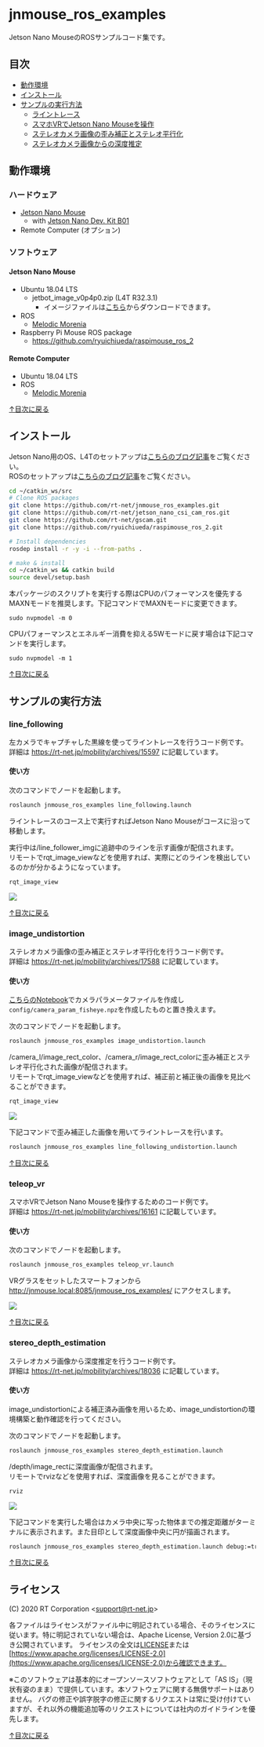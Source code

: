 # jnmouse_ros_examples

Jetson Nano MouseのROSサンプルコード集です。

<h2 id="toc">目次</h2>

* [動作環境](#requirements)
* [インストール](#installation)
* [サンプルの実行方法](#samples)
  * [ライントレース](#line_following)
  * [スマホVRでJetson Nano Mouseを操作](#teleop_vr)
  * [ステレオカメラ画像の歪み補正とステレオ平行化](#image_undistortion)
  * [ステレオカメラ画像からの深度推定](#stereo_depth_estimation)

<h2 id="requirements">動作環境</h2>

### ハードウェア
- [Jetson Nano Mouse](https://rt-net.jp/products/jetson-nano-mouse/)
  - with [Jetson Nano Dev. Kit B01](https://ryoyo-gpu.jp/products/jetson/nano2/)
- Remote Computer (オプション)

### ソフトウェア
#### Jetson Nano Mouse
  - Ubuntu 18.04 LTS
    - jetbot_image_v0p4p0.zip (L4T R32.3.1)
      - イメージファイルは[こちら](https://jetbot.org/master/software_setup/sd_card.html#old-releases)からダウンロードできます。
  - ROS
    - [Melodic Morenia](https://wiki.ros.org/melodic/Installation/Ubuntu)
  - Raspberry Pi Mouse ROS package
    - https://github.com/ryuichiueda/raspimouse_ros_2

#### Remote Computer
  - Ubuntu 18.04 LTS
  - ROS
    - [Melodic Morenia](https://wiki.ros.org/melodic/Installation/Ubuntu)

[↑目次に戻る](#toc)

<h2 id="installation">インストール</h2>

Jetson Nano用のOS、L4Tのセットアップは[こちらのブログ記事](https://rt-net.jp/mobility/archives/14941)をご覧ください。  
ROSのセットアップは[こちらのブログ記事](https://rt-net.jp/mobility/archives/15162)をご覧ください。

```sh
cd ~/catkin_ws/src
# Clone ROS packages
git clone https://github.com/rt-net/jnmouse_ros_examples.git
git clone https://github.com/rt-net/jetson_nano_csi_cam_ros.git 
git clone https://github.com/rt-net/gscam.git
git clone https://github.com/ryuichiueda/raspimouse_ros_2.git

# Install dependencies
rosdep install -r -y -i --from-paths .

# make & install
cd ~/catkin_ws && catkin build
source devel/setup.bash
```

本パッケージのスクリプトを実行する際はCPUのパフォーマンスを優先するMAXNモードを推奨します。下記コマンドでMAXNモードに変更できます。

```
sudo nvpmodel -m 0
```

CPUパフォーマンスとエネルギー消費を抑える5Wモードに戻す場合は下記コマンドを実行します。

```
sudo nvpmodel -m 1
```

[↑目次に戻る](#toc)

<h2 id="samples">サンプルの実行方法</h2>

### line_following

左カメラでキャプチャした黒線を使ってライントレースを行うコード例です。  
詳細は https://rt-net.jp/mobility/archives/15597 に記載しています。

#### 使い方

次のコマンドでノードを起動します。

```sh
roslaunch jnmouse_ros_examples line_following.launch
```

ライントレースのコース上で実行すればJetson Nano Mouseがコースに沿って移動します。

実行中は/line_follower_imgに追跡中のラインを示す画像が配信されます。  
リモートでrqt_image_viewなどを使用すれば、実際にどのラインを検出しているのかが分かるようになっています。

```sh
rqt_image_view
```

![](https://rt-net.github.io/images/jetson-nano-mouse/jnmouse_ros_examples_line_follwing_screenshot.png)

[↑目次に戻る](#toc)

### image_undistortion

ステレオカメラ画像の歪み補正とステレオ平行化を行うコード例です。  
詳細は https://rt-net.jp/mobility/archives/17588 に記載しています。

#### 使い方

[こちらのNotebook](https://github.com/rt-net/jnm_jupyternotebook/tree/master/notebooks/camera_undistort)でカメラパラメータファイルを作成し`config/camera_param_fisheye.npz`を作成したものと置き換えます。  

次のコマンドでノードを起動します。

```sh
roslaunch jnmouse_ros_examples image_undistortion.launch
```

/camera_l/image_rect_color、/camera_r/image_rect_colorに歪み補正とステレオ平行化された画像が配信されます。  
リモートでrqt_image_viewなどを使用すれば、補正前と補正後の画像を見比べることができます。

```sh
rqt_image_view
```

![](https://rt-net.github.io/images/jetson-nano-mouse/jnmouse_ros_examples_image_undistortion_screenshot.png)

下記コマンドで歪み補正した画像を用いてライントレースを行います。

```sh
roslaunch jnmouse_ros_examples line_following_undistortion.launch
```

[↑目次に戻る](#toc)
### teleop_vr

スマホVRでJetson Nano Mouseを操作するためのコード例です。  
詳細は https://rt-net.jp/mobility/archives/16161 に記載しています。
#### 使い方

次のコマンドでノードを起動します。

```sh
roslaunch jnmouse_ros_examples teleop_vr.launch
```

VRグラスをセットしたスマートフォンから http://jnmouse.local:8085/jnmouse_ros_examples/ にアクセスします。

![](https://rt-net.github.io/images/jetson-nano-mouse/jnmouse_vr.jpg)


[↑目次に戻る](#toc)

### stereo_depth_estimation

ステレオカメラ画像から深度推定を行うコード例です。  
詳細は https://rt-net.jp/mobility/archives/18036 に記載しています。

#### 使い方

image_undistortionによる補正済み画像を用いるため、image_undistortionの環境構築と動作確認を行ってください。

次のコマンドでノードを起動します。

```sh
roslaunch jnmouse_ros_examples stereo_depth_estimation.launch
```

/depth/image_rectに深度画像が配信されます。  
リモートでrvizなどを使用すれば、深度画像を見ることができます。

```sh
rviz
```

![](https://rt-net.github.io/images/jetson-nano-mouse/jnmouse_stereo_depth.png)

下記コマンドを実行した場合はカメラ中央に写った物体までの推定距離がターミナルに表示されます。また目印として深度画像中央に円が描画されます。

```sh
roslaunch jnmouse_ros_examples stereo_depth_estimation.launch debug:=true
```

[↑目次に戻る](#toc)

<h2 id="license">ライセンス</h2>

(C) 2020 RT Corporation \<support@rt-net.jp\>

各ファイルはライセンスがファイル中に明記されている場合、そのライセンスに従います。特に明記されていない場合は、Apache License, Version 2.0に基づき公開されています。
ライセンスの全文は[LICENSE](./LICENSE)または[https://www.apache.org/licenses/LICENSE-2.0](https://www.apache.org/licenses/LICENSE-2.0)から確認できます。

※このソフトウェアは基本的にオープンソースソフトウェアとして「AS IS」（現状有姿のまま）で提供しています。本ソフトウェアに関する無償サポートはありません。
バグの修正や誤字脱字の修正に関するリクエストは常に受け付けていますが、それ以外の機能追加等のリクエストについては社内のガイドラインを優先します。


[↑目次に戻る](#toc)
